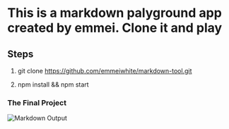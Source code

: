 # This is a markdown palyground app created by emmei. Clone it and play

## Steps

1. git clone https://github.com/emmeiwhite/markdown-tool.git

2. npm install && npm start

### The Final Project

![Markdown Output ](https://i.imgur.com/hXqQLay.jpg)
